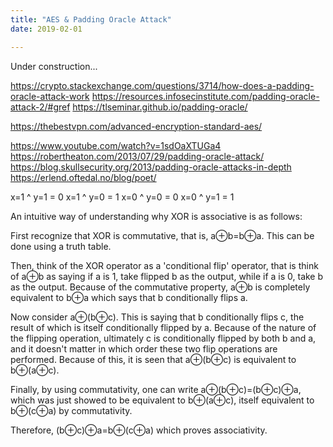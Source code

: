 ```yaml
---
title: "AES & Padding Oracle Attack"
date: 2019-02-01

---
```


Under construction...

https://crypto.stackexchange.com/questions/3714/how-does-a-padding-oracle-attack-work
https://resources.infosecinstitute.com/padding-oracle-attack-2/#gref
https://tlseminar.github.io/padding-oracle/

https://thebestvpn.com/advanced-encryption-standard-aes/

https://www.youtube.com/watch?v=1sdOaXTUGa4
https://robertheaton.com/2013/07/29/padding-oracle-attack/
https://blog.skullsecurity.org/2013/padding-oracle-attacks-in-depth
https://erlend.oftedal.no/blog/poet/

x=1 ^ y=1 = 0
x=1 ^ y=0 = 1
x=0 ^ y=0 = 0
x=0 ^ y=1 = 1

An intuitive way of understanding why XOR is associative is as follows:

First recognize that XOR is commutative, that is, a⊕b=b⊕a. This can be done using a truth table.

Then, think of the XOR operator as a 'conditional flip' operator, that is think of a⊕b as saying if a is 1, take flipped b as the output, while if a is 0, take b as the output. Because of the commutative property, a⊕b is completely equivalent to b⊕a which says that b conditionally flips a.

Now consider a⊕(b⊕c). This is saying that b conditionally flips c, the result of which is itself conditionally flipped by a. Because of the nature of the flipping operation, ultimately c is conditionally flipped by both b and a, and it doesn't matter in which order these two flip operations are performed. Because of this, it is seen that a⊕(b⊕c) is equivalent to b⊕(a⊕c).

Finally, by using commutativity, one can write a⊕(b⊕c)=(b⊕c)⊕a, which was just showed to be equivalent to b⊕(a⊕c), itself equivalent to b⊕(c⊕a) by commutativity.

Therefore, (b⊕c)⊕a=b⊕(c⊕a) which proves associativity.

